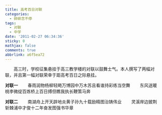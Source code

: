 ```yaml
---
title: 高考百日对联
categories:
  - 碎碎念不停
tags:
  - 对联
  - 中学
date: '2011-02-27 06:34:36'
sticky: 0
mathjax: false
comments: true
abbrlink: a6f5ea72
---
```

　　高三时，学校征集悬挂于高三教学楼的对联以鼓舞士气。本人撰写了两幅对联，并且第一幅对联荣幸于距高考百日之际悬挂。

**对联一**
　　春雨润物杨柳轻飏万博园中万木苏且看谁持彩练当空舞
　　东风送暖桃李微绽百炼桥上百日搏但瞧我执长鞭策马奔

**对联二**
　　南湖舟上开天辟地炎黄子孙九十载励精图治铸伟业
　　灵溪岸边披荆斩棘浦中才俊十二年奋发图强书华章
